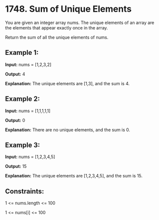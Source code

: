 # 1748. Sum of Unique Elements

You are given an integer array nums. The unique elements of an array are the elements that appear exactly once in the array.

Return the sum of all the unique elements of nums.

 
## Example 1:

**Input:** nums = [1,2,3,2]

**Output:** 4

**Explanation:** The unique elements are [1,3], and the sum is 4.

## Example 2:

**Input:** nums = [1,1,1,1,1]

**Output:** 0

**Explanation:** There are no unique elements, and the sum is 0.

## Example 3:

**Input:** nums = [1,2,3,4,5]

**Output:** 15

**Explanation:** The unique elements are [1,2,3,4,5], and the sum is 15.
 

## Constraints:

1 <= nums.length <= 100

1 <= nums[i] <= 100
